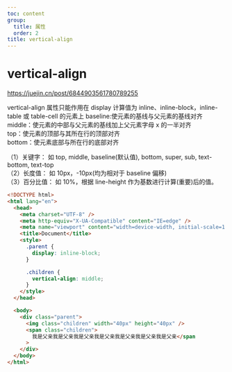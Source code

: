 ```yaml
---
toc: content
group:
  title: 属性
  order: 2
title: vertical-align
---
```


# vertical-align

https://juejin.cn/post/6844903561780789255

vertical-align 属性只能作用在 display 计算值为 inline、inline-block，inline-table 或 table-cell 的元素上
baseline:使元素的基线与父元素的基线对齐<br />
middle：使元素的中部与父元素的基线加上父元素字母 x 的一半对齐<br />
top：使元素的顶部与其所在行的顶部对齐<br />
bottom：使元素底部与所在行的底部对齐<br />

（1）关键字： 如 top, middle, baseline(默认值), bottom, super, sub, text-bottom, text-top<br />
（2）长度值： 如 10px，-10px(均为相对于 baseline 偏移)<br />
（3）百分比值： 如 10%，根据 line-height 作为基数进行计算(重要)后的值。<br />

```html
<!DOCTYPE html>
<html lang="en">
  <head>
    <meta charset="UTF-8" />
    <meta http-equiv="X-UA-Compatible" content="IE=edge" />
    <meta name="viewport" content="width=device-width, initial-scale=1.0" />
    <title>Document</title>
    <style>
      .parent {
        display: inline-block;
      }

      .children {
        vertical-align: middle;
      }
    </style>
  </head>

  <body>
    <div class="parent">
      <img class="children" width="40px" height="40px" />
      <span class="children">
        我是父亲我是父亲我是父亲我是父亲我是父亲我是父亲我是父亲</span
      >
    </div>
  </body>
</html>
```
